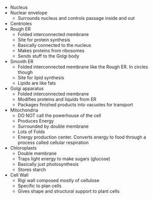 
- Nucleus
- Nuclear envelope
	- Surrounds nucleus and controls passage inside and out
- Centrioles
- Rough ER
	- Folded interconnected membrane
	- Site for protein synthesis
	- Basically connected to the nucleus
	- Makes proteins from ribosomes
	- Sends stuff to the Golgi body
- Smooth ER
	- Folded interconnected membrane like the Rough ER. In circles though
	- Site for lipid synthesis
	- Lipids are like fats
- Golgi apparatus
	- Folded interconnected membrane
	- Modifies proteins and liquids from ER
	- Packages finished products into vacuoles for transport
- Mitochondria
	- DO NOT call the powerhouse of the cell
	- Produces Energy
	- Surrounded by double membrane
	- Lots of Folds
	- Energy production center. Converts energy to food through a process called cellular respiration
- Chloroplasts
	- Double membrane
	- Traps light energy to make sugars (glucose)
	-  Basically just photosynthesis
	- Stores starch
- Cell Wall
	- Rigi wall composed mostly of cellulose
	- Specific to plan cells
	- Gives shape and structural support to plant cells

